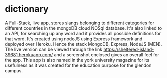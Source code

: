 # dictionary
 A Full-Stack, live app, stores slangs belonging to different categories for different countries in the mongoDB cloud NOSql database. It's also linked to an API, for searching up any word and it provides all possible definitions for that word. It's created using nodeJS using Express framework and deployed over Heroku. Hence the stack MongoDB, Express, NodeJS (MEN). The live version can be viewed through the link https://sheltered-island-39681.herokuapp.com/ and a screenshot enclosed gives an overall feel for the app. This app is also named in the york university magazine for its usefulness as it was created for the education purpose for the glendon campus.

